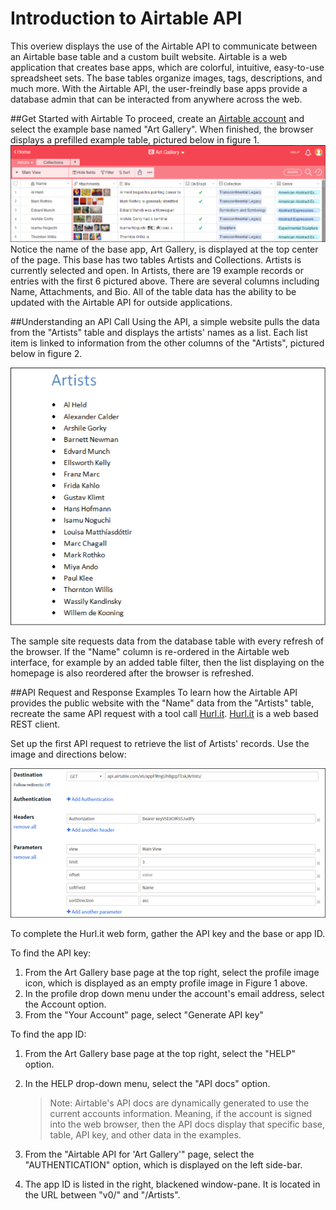 # Introduction to Airtable API

This overiew displays the use of the Airtable API to communicate between an Airtable base table and a custom built website. Airtable is a web application that creates base apps, which are colorful, intuitive, easy-to-use spreadsheet sets. The base tables organize images, tags, descriptions, and much more. With the Airtable API, the user-freindly base apps provide a database admin that can be interacted from anywhere across the web.  

##Get Started with Airtable
To proceed, create an [Airtable account](https://airtable.com/) and select the example base named "Art Gallery". When finished, the browser displays a prefilled example table, pictured below in figure 1.
![alt text](https://github.com/techwriterjoe/introduction-airtable-api/blob/master/art-gallery-base-outline.png "Art Gallery base and Artists table")
Notice the name of the base app, Art Gallery, is displayed at the top center of the page. This base has two tables Artists and Collections. Artists is currently selected and open. In Artists, there are 19 example records or entries with the first 6 pictured above. There are several columns including Name, Attachments, and Bio. All of the table data has the ability to be updated with the Airtable API for outside applications.

##Understanding an API Call 
Using the API, a simple website pulls the data from the "Artists" table and displays the artists' names as a list. Each list item is linked to information from the other columns of the "Artists", pictured below in figure 2.

![alt text](https://github.com/techwriterjoe/introduction-airtable-api/blob/master/artists-website-homepage-outline.png "Artists homepage")

The sample site requests data from the database table with every refresh of the browser. If the "Name" column is re-ordered in the Airtable web interface, for example by an added table filter, then the list displaying on the homepage is also reordered after the browser is refreshed.

##API Request and Response Examples
To learn how the Airtable API provides the public website with the "Name" data from the "Artists" table, recreate the same API request with a tool call [Hurl.it](https://www.hurl.it/). [Hurl.it](https://www.hurl.it/) is a web based REST client.

Set up the first API request to retrieve the list of Artists' records. Use the image and directions below: 

![alt text](https://github.com/techwriterjoe/introduction-airtable-api/blob/master/hurl-it-request-outline.png "Hurl.it request information")

To complete the Hurl.it web form, gather the API key and the base or app ID.  

To find the API key:

1. From the Art Gallery base page at the top right, select the profile image icon, which is displayed as an empty profile image in Figure 1 above.
2. In the profile drop down menu under the account's email address, select the Account option.
3. From the "Your Account" page, select "Generate API key"

To find the app ID:

1. From the Art Gallery base page at the top right, select the "HELP" option.
2. In the HELP drop-down menu, select the "API docs" option.

   >Note: Airtable's API docs are dynamically generated to use the current accounts information. Meaning, if the account is signed into the web browser, then the API docs display that specific base, table, API key, and other data in the examples. 

3. From the "Airtable API for 'Art Gallery'" page, select the "AUTHENTICATION" option, which is displayed on the left side-bar.
4. The app ID is listed in the right, blackened window-pane. It is located in the URL between "v0/" and "/Artists". 




